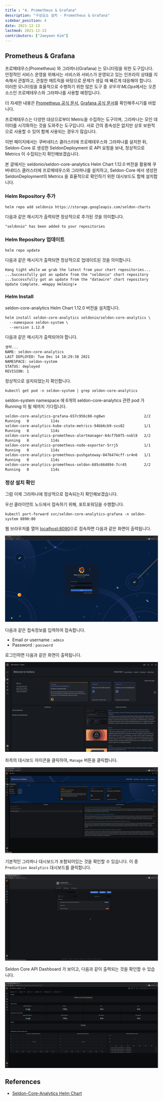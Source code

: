 ```yaml
---
title : "4. Prometheus & Grafana"
description: "구성요소 설치 - Prometheus & Grafana"
sidebar_position: 4
date: 2021-12-13
lastmod: 2021-12-13
contributors: ["Jaeyeon Kim"]
---
```


## Prometheus & Grafana

프로메테우스(Prometheus) 와 그라파나(Grafana) 는 모니터링을 위한 도구입니다.  
안정적인 서비스 운영을 위해서는 서비스와 서비스가 운영되고 있는 인프라의 상태를 지속해서 관찰하고, 관찰한 메트릭을 바탕으로 문제가 생길 때 빠르게 대응해야 합니다.  
이러한 모니터링을 효율적으로 수행하기 위한 많은 도구 중 *모두의 MLOps*에서는 오픈소스인 프로메테우스와 그라파나를 사용할 예정입니다.

더 자세한 내용은 [Prometheus 공식 문서](https://prometheus.io/docs/introduction/overview/), [Grafana 공식 문서](https://grafana.com/docs/)를 확인해주시기를 바랍니다.

프로메테우스는 다양한 대상으로부터 Metric을 수집하는 도구이며, 그라파나는 모인 데이터를 시각화하는 것을 도와주는 도구입니다. 서로 간의 종속성은 없지만 상호 보완적으로 사용할 수 있어 함께 사용되는 경우가 많습니다.

이번 페이지에서는 쿠버네티스 클러스터에 프로메테우스와 그라파나를 설치한 뒤, Seldon-Core 로 생성한 SeldonDeployment 로 API 요청을 보내, 정상적으로 Metrics 이 수집되는지 확인해보겠습니다.

본 글에서는 seldonio/seldon-core-analytics Helm Chart 1.12.0 버전을 활용해 쿠버네티스 클러스터에 프로메테우스와 그라파나를 설치하고, Seldon-Core 에서 생성한 SeldonDeployment의 Metrics 을 효율적으로 확인하기 위한 대시보드도 함께 설치합니다.

### Helm Repository 추가

```text
helm repo add seldonio https://storage.googleapis.com/seldon-charts
```

다음과 같은 메시지가 출력되면 정상적으로 추가된 것을 의미합니다.

```text
"seldonio" has been added to your repositories
```

### Helm Repository 업데이트

```text
helm repo update
```

다음과 같은 메시지가 출력되면 정상적으로 업데이트된 것을 의미합니다.

```text
Hang tight while we grab the latest from your chart repositories...
...Successfully got an update from the "seldonio" chart repository
...Successfully got an update from the "datawire" chart repository
Update Complete. ⎈Happy Helming!⎈
```

### Helm Install

seldon-core-analytics Helm Chart 1.12.0 버전을 설치합니다.

```text
helm install seldon-core-analytics seldonio/seldon-core-analytics \
  --namespace seldon-system \
  --version 1.12.0
```

다음과 같은 메시지가 출력되어야 합니다.

```text
생략...
NAME: seldon-core-analytics
LAST DEPLOYED: Tue Dec 14 18:29:38 2021
NAMESPACE: seldon-system
STATUS: deployed
REVISION: 1
```

정상적으로 설치되었는지 확인합니다.

```text
kubectl get pod -n seldon-system | grep seldon-core-analytics
```

seldon-system namespace 에 6개의 seldon-core-analytics 관련 pod 가 Running 이 될 때까지 기다립니다.

```text
seldon-core-analytics-grafana-657c956c88-ng8wn                  2/2     Running   0          114s
seldon-core-analytics-kube-state-metrics-94bb6cb9-svs82         1/1     Running   0          114s
seldon-core-analytics-prometheus-alertmanager-64cf7b8f5-nxbl8   2/2     Running   0          114s
seldon-core-analytics-prometheus-node-exporter-5rrj5            1/1     Running   0          114s
seldon-core-analytics-prometheus-pushgateway-8476474cff-sr4n6   1/1     Running   0          114s
seldon-core-analytics-prometheus-seldon-685c664894-7cr45        2/2     Running   0          114s
```

### 정상 설치 확인

그럼 이제 그라파나에 정상적으로 접속되는지 확인해보겠습니다.

우선 클라이언트 노드에서 접속하기 위해, 포트포워딩을 수행합니다.

```text
kubectl port-forward svc/seldon-core-analytics-grafana -n seldon-system 8090:80
```

웹 브라우저를 열어 [localhost:8090](http://localhost:8090)으로 접속하면 다음과 같은 화면이 출력됩니다.

![grafana-install](./img/grafana-install.png)

다음과 같은 접속정보를 입력하여 접속합니다.

- Email or username : `admin`
- Password : `password`

로그인하면 다음과 같은 화면이 출력됩니다.

![grafana-login](./img/grafana-login.png)

좌측의 대시보드 아이콘을 클릭하여, `Manage` 버튼을 클릭합니다.

![dashboard-click](./img/dashboard-click.png)

기본적인 그라파나 대시보드가 포함되어있는 것을 확인할 수 있습니다. 이 중 `Prediction Analytics` 대시보드를 클릭합니다.

![dashboard](./img/dashboard.png)

Seldon Core API Dashboard 가 보이고, 다음과 같이 출력되는 것을 확인할 수 있습니다.

![seldon-dashboard](./img/seldon-dashboard.png)

## References

- [Seldon-Core-Analytics Helm Chart](https://github.com/SeldonIO/seldon-core/tree/master/helm-charts/seldon-core-analytics)

